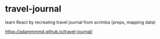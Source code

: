 # travel-journal
learn React by recreating travel journal from scrimba (props, mapping data)

https://adammmmd.github.io/travel-journal/
